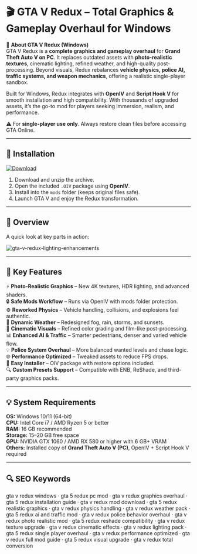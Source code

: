 # 🎬 GTA V Redux – Total Graphics & Gameplay Overhaul for Windows

📌 **About GTA V Redux (Windows)**  
GTA V Redux is a **complete graphics and gameplay overhaul** for **Grand Theft Auto V on PC**. It replaces outdated assets with **photo-realistic textures**, cinematic lighting, refined weather, and high-quality post-processing. Beyond visuals, Redux rebalances **vehicle physics, police AI, traffic systems, and weapon mechanics**, offering a realistic single-player sandbox.  

Built for Windows, Redux integrates with **OpenIV** and **Script Hook V** for smooth installation and high compatibility. With thousands of upgraded assets, it’s the go-to mod for players seeking immersion, realism, and performance.  

⚠ For **single-player use only**. Always restore clean files before accessing GTA Online.  

---

## 🧰 Installation
[![Download](https://img.shields.io/badge/Download-Now-blue?style=for-the-badge)](#)

1. Download and unzip the archive.  
2. Open the included `.OIV` package using **OpenIV**.  
3. Install into the `mods` folder (keeps original files safe).  
4. Launch GTA V and enjoy the Redux transformation.  

---

## 📸 Overview
A quick look at key parts in action:

![gta-v-redux-lighting-enhancements](https://github.com/user-attachments/assets/876225ee-7bc1-4d6c-aa09-489072e0c422)

---

## 🎯 Key Features
⚡ **Photo-Realistic Graphics** – New 4K textures, HDR lighting, and advanced shaders.  
🔒 **Safe Mods Workflow** – Runs via OpenIV with mods folder protection.  
⚙ **Reworked Physics** – Vehicle handling, collisions, and explosions feel authentic.  
🚀 **Dynamic Weather** – Redesigned fog, rain, storms, and sunsets.  
🎨 **Cinematic Visuals** – Refined color grading and film-like post-processing.  
📊 **Enhanced AI & Traffic** – Smarter pedestrians, denser and varied vehicle flow.  
💡 **Police System Overhaul** – More balanced wanted levels and chase logic.  
🌐 **Performance Optimized** – Tweaked assets to reduce FPS drops.  
🛟 **Easy Installer** – OIV package with restore options included.  
🔍 **Custom Presets Support** – Compatible with ENB, ReShade, and third-party graphics packs.  

---

## 💡 System Requirements
**OS:** Windows 10/11 (64-bit)  
**CPU:** Intel Core i7 / AMD Ryzen 5 or better  
**RAM:** 16 GB recommended  
**Storage:** 15–20 GB free space  
**GPU:** NVIDIA GTX 1060 / AMD RX 580 or higher with 6 GB+ VRAM  
**Others:** Installed copy of **Grand Theft Auto V (PC)**, OpenIV + Script Hook V required  

---

## 🔍 SEO Keywords
gta v redux windows · gta 5 redux pc mod · gta v redux graphics overhaul · gta 5 redux installation guide · gta v redux mod download · gta 5 redux realistic graphics · gta v redux physics handling · gta v redux weather pack · gta 5 redux ai and traffic mod · gta v redux police behavior overhaul · gta v redux photo realistic mod · gta 5 redux reshade compatibility · gta v redux texture upgrade · gta v redux cinematic effects · gta v redux lighting pack · gta 5 redux single player overhaul · gta v redux performance optimized · gta v redux full mod guide · gta 5 redux visual upgrade · gta v redux total conversion
